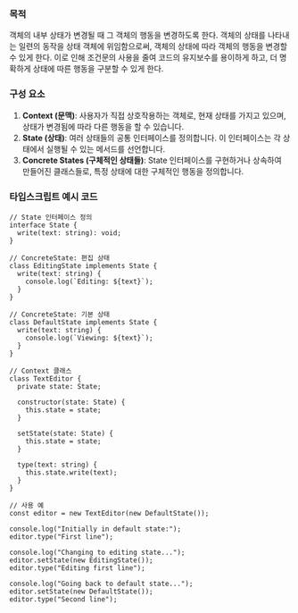 ### 목적

객체의 내부 상태가 변경될 때 그 객체의 행동을 변경하도록 한다. 객체의 상태를 나타내는 일련의 동작을 상태 객체에 위임함으로써, 객체의 상태에 따라 객체의 행동을 변경할 수 있게 한다. 이로 인해 조건문의 사용을 줄여 코드의 유지보수를 용이하게 하고, 더 명확하게 상태에 따른 행동을 구분할 수 있게 한다.

### 구성 요소

1.  **Context (문맥)**: 사용자가 직접 상호작용하는 객체로, 현재 상태를 가지고 있으며, 상태가 변경됨에 따라 다른 행동을 할 수 있습니다.
2.  **State (상태)**: 여러 상태들의 공통 인터페이스를 정의합니다. 이 인터페이스는 각 상태에서 실행될 수 있는 메서드를 선언합니다.
3.  **Concrete States (구체적인 상태들)**: State 인터페이스를 구현하거나 상속하여 만들어진 클래스들로, 특정 상태에 대한 구체적인 행동을 정의합니다.

### 타입스크립트 예시 코드

```
// State 인터페이스 정의
interface State {
  write(text: string): void;
}

// ConcreteState: 편집 상태
class EditingState implements State {
  write(text: string) {
    console.log(`Editing: ${text}`);
  }
}

// ConcreteState: 기본 상태
class DefaultState implements State {
  write(text: string) {
    console.log(`Viewing: ${text}`);
  }
}

// Context 클래스
class TextEditor {
  private state: State;

  constructor(state: State) {
    this.state = state;
  }

  setState(state: State) {
    this.state = state;
  }

  type(text: string) {
    this.state.write(text);
  }
}
```

```
// 사용 예
const editor = new TextEditor(new DefaultState());

console.log("Initially in default state:");
editor.type("First line");

console.log("Changing to editing state...");
editor.setState(new EditingState());
editor.type("Editing first line");

console.log("Going back to default state...");
editor.setState(new DefaultState());
editor.type("Second line");
```